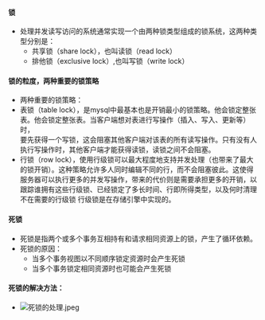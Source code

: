 #### 锁

- 处理并发读写访问的系统通常实现一个由两种锁类型组成的锁系统，这两种类型分别是：
    - 共享锁（share lock），也叫读锁（read lock）
    - 排他锁（exclusive lock）,也叫写锁（write lock）

#### 锁的粒度，两种重要的锁策略

- 两种重要的锁策略：
- 表锁（table
  lock），是mysql中最基本也是开销最小的锁策略。他会锁定整张表。他会锁定整张表。当客户端想对表进行写操作（插入、写入、更新等）时，  
  要先获得一个写锁，这会阻塞其他客户端对该表的所有读写操作。只有没有人执行写操作时，其他客户端才能获得读锁，读锁之间不会阻塞。
- 行锁（row
  lock），使用行级锁可以最大程度地支持并发处理（也带来了最大的锁开销）。这种策略允许多人同时编辑不同的行，而不会阻塞彼此。这使得服务器可以执行更多的并发写操作，带来的代价则是需要承担更多的开销，以跟踪谁拥有这些行级锁、已经锁定了多长时间、行即所得类型，以及何时清理不在需要的行级锁
  行级锁是在存储引擎中实现的。

#### 死锁

- 死锁是指两个或多个事务互相持有和请求相同资源上的锁，产生了循环依赖。
- 死锁的原因：
    - 当多个事务视图以不同顺序锁定资源时会产生死锁
    - 当多个事务锁定相同资源时也可能会产生死锁

#### 死锁的解决方法：

- ![死锁的处理.jpeg](..%2Fstatic%2Fimages%2F%E6%AD%BB%E9%94%81%E7%9A%84%E5%A4%84%E7%90%86.jpeg)




